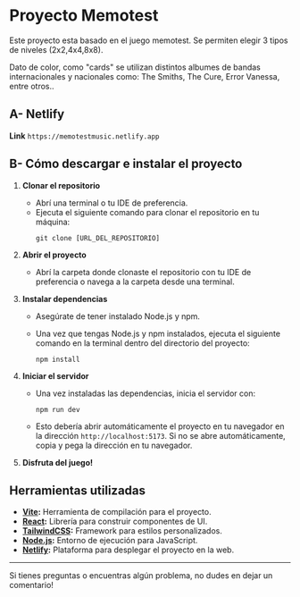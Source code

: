 # Proyecto Memotest

Este proyecto esta basado en el juego memotest. Se permiten elegir 3 tipos de niveles (2x2,4x4,8x8).

Dato de color, como "cards" se utilizan distintos albumes de bandas internacionales y nacionales como:
The Smiths, The Cure, Error Vanessa, entre otros..

## A- Netlify

**Link**
`https://memotestmusic.netlify.app`

## B- Cómo descargar e instalar el proyecto

1. **Clonar el repositorio**

   - Abrí una terminal o tu IDE de preferencia.
   - Ejecuta el siguiente comando para clonar el repositorio en tu máquina:
     ```
     git clone [URL_DEL_REPOSITORIO]
     ```

2. **Abrir el proyecto**

   - Abrí la carpeta donde clonaste el repositorio con tu IDE de preferencia o navega a la carpeta desde una terminal.

3. **Instalar dependencias**

   - Asegúrate de tener instalado Node.js y npm.

   - Una vez que tengas Node.js y npm instalados, ejecuta el siguiente comando en la terminal dentro del directorio del proyecto:
     ```
     npm install
     ```

4. **Iniciar el servidor**

   - Una vez instaladas las dependencias, inicia el servidor con:
     ```
     npm run dev
     ```
   - Esto debería abrir automáticamente el proyecto en tu navegador en la dirección `http://localhost:5173`. Si no se abre automáticamente, copia y pega la dirección en tu navegador.

5. **Disfruta del juego!**

## Herramientas utilizadas

- **[Vite](https://vitejs.dev/):** Herramienta de compilación para el proyecto.
- **[React](https://reactjs.org/):** Librería para construir componentes de UI.
- **[TailwindCSS](https://tailwindcss.com/):** Framework para estilos personalizados.
- **[Node.js](https://nodejs.org/):** Entorno de ejecución para JavaScript.
- **[Netlify](https://www.netlify.com/):** Plataforma para desplegar el proyecto en la web.

---

Si tienes preguntas o encuentras algún problema, no dudes en dejar un comentario!
